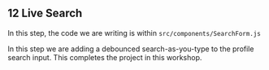 ## 12 Live Search

In this step, the code we are writing is within `src/components/SearchForm.js`

In this step we are adding a debounced search-as-you-type to the
profile search input. This completes the project in this workshop.
